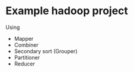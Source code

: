 # Example hadoop project

Using
* Mapper
* Combiner
* Secondary sort (Grouper)
* Partitioner
* Reducer
